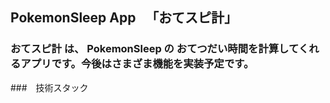 ## PokemonSleep App 　「おてスピ計」

### おてスピ計 は、 PokemonSleep の おてつだい時間を計算してくれるアプリです。今後はさまざま機能を実装予定です。

###　技術スタック
